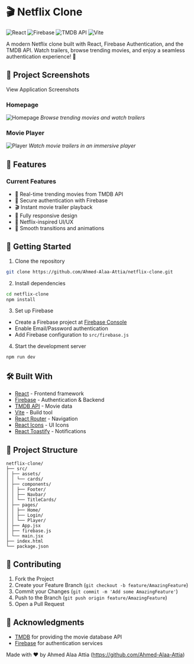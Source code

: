 # 🎬 Netflix Clone

![React](https://img.shields.io/badge/React-20232A?style=for-the-badge&logo=react&logoColor=61DAFB)
![Firebase](https://img.shields.io/badge/Firebase-FFCA28?style=for-the-badge&logo=firebase&logoColor=black)
![TMDB API](https://img.shields.io/badge/TMDB_API-01B4E4?style=for-the-badge&logo=themoviedatabase&logoColor=white)
![Vite](https://img.shields.io/badge/Vite-646CFF?style=for-the-badge&logo=vite&logoColor=white)


A modern Netflix clone built with React, Firebase Authentication, and the TMDB API. Watch trailers, browse trending movies, and enjoy a seamless authentication experience! 🍿


## 📸 Project Screenshots


<summary>View Application Screenshots</summary>

### Homepage

![Homepage](./images/image.png)
_Browse trending movies and watch trailers_


### Movie Player

![Player](./images//screencapture-localhost-5173-player-912649-2024-12-18-01_20_54.png)
_Watch movie trailers in an immersive player_


## 🌟 Features

### Current Features

- 🎥 Real-time trending movies from TMDB API
- 🔐 Secure authentication with Firebase
- 🎬 Instant movie trailer playback
- 📱 Fully responsive design
- 🎨 Netflix-inspired UI/UX
- 🔄 Smooth transitions and animations


## 🚀 Getting Started

1. Clone the repository
```bash
git clone https://github.com/Ahmed-Alaa-Attia/netflix-clone.git
```

2. Install dependencies
```bash
cd netflix-clone
npm install
```

3. Set up Firebase

- Create a Firebase project at [Firebase Console](https://console.firebase.google.com/)
- Enable Email/Password authentication
- Add Firebase configuration to `src/firebase.js`

4. Start the development server
```bash
npm run dev
```

## 🛠️ Built With

- [React](https://reactjs.org/) - Frontend framework
- [Firebase](https://firebase.google.com/) - Authentication & Backend
- [TMDB API](https://www.themoviedb.org/documentation/api) - Movie data
- [Vite](https://vitejs.dev/) - Build tool
- [React Router](https://reactrouter.com/) - Navigation
- [React Icons](https://react-icons.github.io/react-icons/) - UI Icons
- [React Toastify](https://fkhadra.github.io/react-toastify/) - Notifications


## 📁 Project Structure

```
netflix-clone/
├── src/
│ ├── assets/
│ │ └── cards/
│ ├── components/
│ │ ├── Footer/
│ │ ├── Navbar/
│ │ └── TitleCards/
│ ├── pages/
│ │ ├── Home/
│ │ ├── Login/
│ │ └── Player/
│ ├── App.jsx
│ ├── firebase.js
│ └── main.jsx
├── index.html
└── package.json
```


## 🤝 Contributing

1. Fork the Project
2. Create your Feature Branch (`git checkout -b feature/AmazingFeature`)
3. Commit your Changes (`git commit -m 'Add some AmazingFeature'`)
4. Push to the Branch (`git push origin feature/AmazingFeature`)
5. Open a Pull Request

## 🙏 Acknowledgments
- [TMDB](https://www.themoviedb.org/) for providing the movie database API
- [Firebase](https://firebase.google.com/) for authentication services


Made with ❤️ by Ahmed Alaa Attia (https://github.com/Ahmed-Alaa-Attia)
